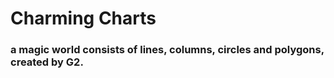 # Charming Charts

### a magic world consists of lines, columns, circles and polygons, created by G2.

